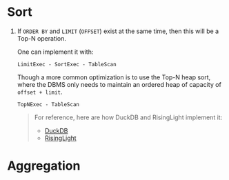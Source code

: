 # Sort

1. If `ORDER BY` and `LIMIT` (`OFFSET`) exist at the same time, then this will 
   be a Top-N operation.

   One can implement it with:

   ```
   LimitExec - SortExec - TableScan
   ```

   Though a more common optimization is to use the Top-N heap sort, where the
   DBMS only needs to maintain an ordered heap of capacity of `offset + limit`.

   ```
   TopNExec - TableScan
   ```

   > For reference, here are how DuckDB and RisingLight implement it:
   >
   > * [DuckDB](https://github.com/duckdb/duckdb/pull/287)
   > * [RisingLight](https://github.com/risinglightdb/risinglight/blob/b391b48584fffdafbc36aabb7d8b569be690d0a1/src/executor/top_n.rs)

# Aggregation
